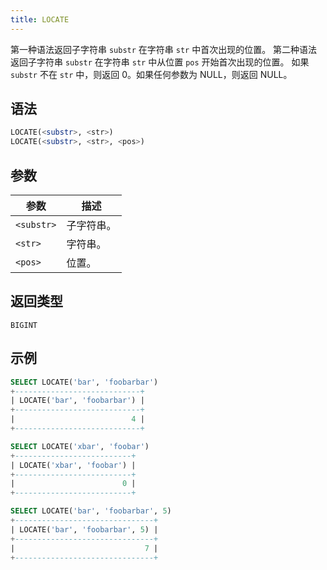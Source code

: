 ```yaml
---
title: LOCATE
---
```


第一种语法返回子字符串 `substr` 在字符串 `str` 中首次出现的位置。
第二种语法返回子字符串 `substr` 在字符串 `str` 中从位置 `pos` 开始首次出现的位置。
如果 `substr` 不在 `str` 中，则返回 0。如果任何参数为 NULL，则返回 NULL。

## 语法

```sql
LOCATE(<substr>, <str>)
LOCATE(<substr>, <str>, <pos>)
```

## 参数

| 参数      | 描述       |
|-----------|------------|
| `<substr>` | 子字符串。 |
| `<str>`    | 字符串。   |
| `<pos>`    | 位置。     |

## 返回类型

`BIGINT`

## 示例

```sql
SELECT LOCATE('bar', 'foobarbar')
+----------------------------+
| LOCATE('bar', 'foobarbar') |
+----------------------------+
|                          4 |
+----------------------------+

SELECT LOCATE('xbar', 'foobar')
+--------------------------+
| LOCATE('xbar', 'foobar') |
+--------------------------+
|                        0 |
+--------------------------+

SELECT LOCATE('bar', 'foobarbar', 5)
+-------------------------------+
| LOCATE('bar', 'foobarbar', 5) |
+-------------------------------+
|                             7 |
+-------------------------------+
```